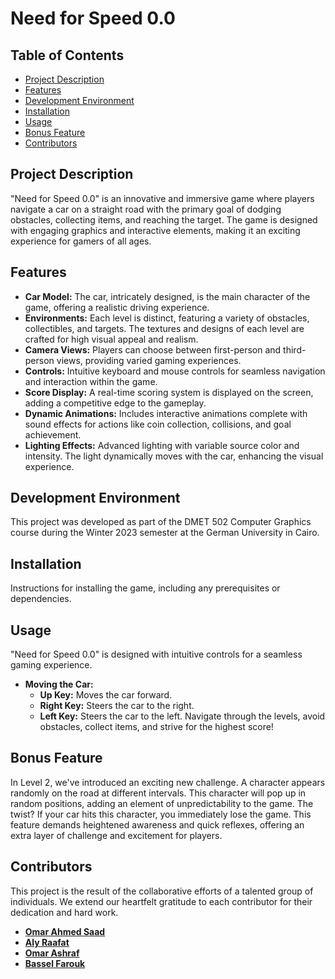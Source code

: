 # Need for Speed 0.0

## Table of Contents
- [Project Description](#project-description)
- [Features](#features)
- [Development Environment](#development-environment)
- [Installation](#installation)
- [Usage](#usage)
- [Bonus Feature](#bonus-feature)
- [Contributors](#Contributors)

## Project Description
"Need for Speed 0.0" is an innovative and immersive game where players navigate a car on a straight road with the primary goal of dodging obstacles, collecting items, and reaching the target. The game is designed with engaging graphics and interactive elements, making it an exciting experience for gamers of all ages.

## Features
- **Car Model:** The car, intricately designed, is the main character of the game, offering a realistic driving experience.
- **Environments:** Each level is distinct, featuring a variety of obstacles, collectibles, and targets. The textures and designs of each level are crafted for high visual appeal and realism.
- **Camera Views:** Players can choose between first-person and third-person views, providing varied gaming experiences.
- **Controls:** Intuitive keyboard and mouse controls for seamless navigation and interaction within the game.
- **Score Display:** A real-time scoring system is displayed on the screen, adding a competitive edge to the gameplay.
- **Dynamic Animations:** Includes interactive animations complete with sound effects for actions like coin collection, collisions, and goal achievement.
- **Lighting Effects:** Advanced lighting with variable source color and intensity. The light dynamically moves with the car, enhancing the visual experience.

## Development Environment
This project was developed as part of the DMET 502 Computer Graphics course during the Winter 2023 semester at the German University in Cairo.

## Installation
Instructions for installing the game, including any prerequisites or dependencies.

## Usage
"Need for Speed 0.0" is designed with intuitive controls for a seamless gaming experience. 
- **Moving the Car:**
  - **Up Key:** Moves the car forward.
  - **Right Key:** Steers the car to the right.
  - **Left Key:** Steers the car to the left.
Navigate through the levels, avoid obstacles, collect items, and strive for the highest score!

## Bonus Feature
In Level 2, we've introduced an exciting new challenge. A character appears randomly on the road at different intervals. This character will pop up in random positions, adding an element of unpredictability to the game. The twist? If your car hits this character, you immediately lose the game. This feature demands heightened awareness and quick reflexes, offering an extra layer of challenge and excitement for players.


## Contributors

This project is the result of the collaborative efforts of a talented group of individuals. We extend our heartfelt gratitude to each contributor for their dedication and hard work.

- **[Omar Ahmed Saad](https://github.com/OMAR-AHMED-SAAD)** 
- **[Aly Raafat](https://github.com/alyraafat)** 
- **[Omar Ashraf](https://github.com/OmarAshraf-02)**
- **[Bassel Farouk](https://github.com/basel68)**

